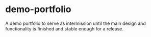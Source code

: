# demo-portfolio
A demo portfolio to serve as intermission until the main design and functionality is finished and stable enough for a release.
